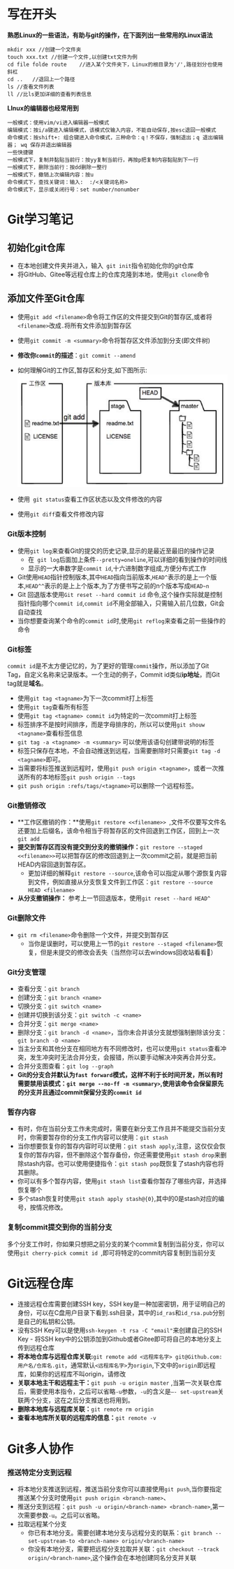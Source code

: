# 写在开头

**熟悉Linux的一些语法，有助与git的操作，在下面列出一些常用的Linux语法**

```
mkdir xxx //创建一个文件夹
touch xxx.txt //创建一个文件,以创建txt文件为例
cd file folde route    //进入某个文件夹下，Linux的根目录为'/',路径划分也使用斜杠
cd ..   //退回上一个路径
ls //查看文件列表
ll //比ls更加详细的查看列表信息
```

**LInux的编辑器也经常用到**

```
一般模式：使用vim/vi进入编辑器一般模式
编辑模式：按i/a键进入编辑模式，该模式仅输入内容，不能自动保存,按esc退回一般模式
命令模式：按shift+: 组合键进入命令模式，三种命令：q！不保存，强制退出；q 退出编辑器； wq 保存并退出编辑器
一些快捷键
一般模式下，复制并黏贴当前行：按yy复制当前行，再按p把复制内容黏贴到下一行
一般模式下，删除当前行：按dd删除一整行
一般模式下，撤销上次编辑内容：按u
命令模式下，查找关键词：输入:  :/<关键词名称>
命令模式下，显示或关闭行号：set number/nonumber
```



# Git学习笔记

## 初始化git仓库

- 在本地创建文件夹并进入，输入` git init`指令初始化你的git仓库
- 将GitHub、Gitee等远程仓库上的仓库克隆到本地，使用`git clone`命令

## 添加文件至Git仓库

- 使用`git add <filename>`命令将工作区的文件提交到Git的暂存区,或者将`<filename>`改成`.`将所有文件添加到暂存区  
- 使用`git commit -m <summary>`命令将暂存区文件添加到分支(即文件树)
- **修改你`commit`的描述**：`git commit --amend `
- 如何理解Git的工作区,暂存区和分支,如下图所示:![image-20221011100601897](./Git学习笔记.assets/image-20221011100601897.png)

- 使用` git status`查看工作区状态以及文件修改的内容

- 使用`git diff`查看文件修改内容

### Git版本控制

- 使用`git log`来查看Git的提交的历史记录,显示的是最近至最旧的操作记录
  - 在` git log`后面加上条件`--pretty=oneline`,可以详细的看到操作的时间线
  - 显示的一大串数字是`commit id`,十六进制数字组成,方便分布式工作
- Git使用`HEAD`指针控制版本,其中`HEAD`指向当前版本,`HEAD^`表示的是上一个版本,`HEAD^^`表示的是上上个版本,为了方便书写之前的n个版本写成`HEAD~n`
- Git 回退版本使用`Git reset --hard commit id` 命令,这个操作实际就是控制指针指向哪个`commit id`,`commit id`不用全部输入，只需输入前几位数，Git会自动查找
- 当你想要查询某个命令的`commit id`时,使用`git reflog`来查看之前一些操作的命令

### Git标签  
`commit id`是不太方便记忆的，为了更好的管理`commit`操作，所以添加了Git Tag，自定义名称来记录版本。一个生动的例子，Commit id类似**ip地址**，而Git tag就是**域名**。

- 使用`git tag <tagname>`为下一次commit打上标签
- 使用`git tag`查看所有标签
- 使用`git tag <tagname> commit id`为特定的一次commit打上标签
- 标签排序不是按时间排序，而是字母排序的，所以可以使用`git shouw <tagname>`查看标签信息
- `git tag -a <tagname> -m <summary>` 可以使用该语句创建带说明的标签
- 标签只保存在本地，不会自动推送到远程，当需要删除时只需要`git tag -d <tagname>`即可。
- 当需要将标签推送到远程时，使用`git push origin <tagname>`，或者一次推送所有的本地标签`git push origin --tags`
- `git push origin :refs/tags/<tagname>`可以删除一个远程标签。

### Git撤销修改

- **工作区撤销的作：**使用`git restore <<filename>> `,文件不仅要写文件名还要加上后缀名，该命令相当于将暂存区的文件回退到工作区，回到上一次`git add`
- **提交到暂存区而没有提交到分支的撤销操作：**`git restore --staged <<filename>>`可以把暂存区的修改回退到上一次commit之前，就是把当前HEAD内容回退到暂存区。
  - 更加详细的解释`git restore --source`,该命令可以指定从哪个源恢复内容到文件，例如直接从分支恢复文件到工作区：`git restore --source HEAD <filename>`
- **从分支撤销操作：** 参考上一节回退版本，使用`git reset --hard HEAD^`

### Git删除文件

- `git rm <filename>`命令删除一个文件，并提交到暂存区
  - 当你是误删时，可以使用上一节的`git restore --staged <filename>`恢复，但是未提交的修改会丢失（当然你可以去windows回收站看看🐶）

### Git分支管理

- 查看分支：`git branch`
- 创建分支：`git branch <name>`
- 切换分支：`git switch <name>`
- 创建并切换到该分支：`git switch -c <name>`
- 合并分支：`git merge <name>`
- 删除分支：`git branch -d <name>`，当你未合并该分支就想强制删除该分支：`git branch -D <name>`
- 当主分支和其他分支在相同地方有不同修改时，也可以使用`git status`查看冲突，发生冲突时无法合并分支，会报错，所以要手动解决冲突再合并分支。
- 合并分支图查看：`git log --graph`
- **Git的分支合并默认为`fast forward`模式，这样不利于长时间开发，所以有时需要禁用该模式：`git merge --no-ff -m <summary>`,使用该命令会保留原先的分支并且通过commit保留分支的`commit id`**

### 暂存内容

- 有时，你在当前分支工作未完成时，需要在新分支工作且并不能提交当前分支时，你需要暂存你的分支工作内容可以使用：`git stash`
- 当你想要恢复你的暂存内容时可以使用：`git stash apply`,注意，这仅仅会恢复你的暂存内容，但不删除这个暂存备份，你还需要使用`git stash drop`来删除stash内容。也可以使用便捷指令：`git stash pop`既恢复了stash内容也将其删除。
- 你可以有多个暂存内容，使用`git stash list`查看你暂存了哪些内容，并选择恢复哪个
- 多个stash恢复时使用`git stash apply stash@{0}`,其中的0是stash对应的编号，按情况修改。

### 复制commit提交到你的当前分支

多个分支工作时，你如果只想把之前分支的某个commit复制到当前分支，你可以使用`git cherry-pick commit id `,即可将特定的commit内容复制到当前分支



# Git远程仓库  

- 连接远程仓库需要创建SSH key，SSH key是一种加密密钥，用于证明自己的身份，可以在C盘用户目录下看到.ssh目录，其中的`id_ras`和`id_rsa.pub`分别是自己的私钥和公钥。
- 没有SSH Key可以是使用`ssh-keygen -t rsa -C "email"`来创建自己的SSH Key - 将SSH key中的公钥添加到Github或者Gitee即可将自己的本地分支上传到远程仓库 
- **将本地仓库与远程仓库关联:**`git remote add <远程库名字> git@Github.com:用户名/仓库名.git`，通常默认`<远程库名字>`为`origin`,下文中的`origin`即远程库，如果你的远程库不叫origin，请修改
-  **关联本地主干和远程主干：**`git push -u origin master` ,当第一次关联仓库后，需要使用本指令，之后可以省略`-u`参数，`-u`的含义是`–- set-upstream`关联两个分支，这在之后分支推送也将用到。
- **删除本地库与远程库关联：**`git remote rm origin` 
- **查看本地库所关联的远程库的信息：**`git remote -v`

# Git多人协作


### 推送特定分支到远程

- 将本地分支推送到远程，推送当前分支你可以直接使用`git push`,当你要指定推送某个分支时使用`git push origin <branch-name>`、
- 推送分支到远程：`git push -u origin/<branch-name> <branch-name>`,第一次需要参数`-u`。之后可以省略。
- 拉取远程某个分支   
  - 你已有本地分支。需要创建本地分支与远程分支的联系：`git branch --set-upstream-to <branch-name> origin/<branch-name>  `
  - 你没有本地分支，需要把远程分支拉取并关联：`git checkout --track origin/<branch-name>`,这个操作会在本地创建同名分支并关联 











​    

  







